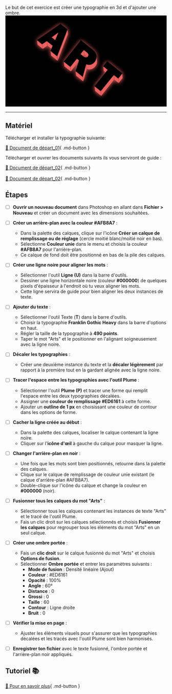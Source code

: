 <style>.md-footer{display:none;}</style>
<style>.md-headher{display:none;}</style>

Le but de cet exercice est créer une typographie en 3d et d'ajouter une ombre.
![](../assets/image/17_3d_ombre_final.png)
***

## Matériel

Télécharger et installer la typographie suivante:

[📁 Document de départ_01](https://cmontmorency365-my.sharepoint.com/:f:/g/personal/flpilote_cmontmorency_qc_ca/EgiqlSbmKVdKnk12Tjq_5NUBf0EQZLQLri7i2ZJbnZJ7XQ?e=0AM8Xe){ .md-button }   <br>   

Télécharger et ouvrer les documents suivants ils vous serviront de guide : 

[📁 Document de départ_02](../assets/image/17_3d_ombre_model.png){ .md-button }   <br>   
[📁 Document de départ_02](../assets/image/17_ombre_info.png){ .md-button }   <br>   



## Étapes

- [ ] **Ouvrir un nouveau document** dans Photoshop en allant dans **Fichier > Nouveau** et créer un document avec les dimensions souhaitées.
- [ ] **Créer un arrière-plan avec la couleur #AFB8A7** :
  - Dans la palette des calques, clique sur l'icône **Créer un calque de remplissage ou de réglage** (cercle moitié blanc/moitié noir en bas).
  - Sélectionne **Couleur unie** dans le menu et choisis la couleur **#AFB8A7** pour l'arrière-plan.
  - Ce calque de fond doit être positionné en bas de la pile des calques.
- [ ] **Créer une ligne noire pour aligner les mots** :
  - Sélectionner l'outil **Ligne (U)** dans la barre d'outils.
  - Dessiner une ligne horizontale noire (couleur **#000000**) de quelques pixels d'épaisseur à l'endroit où tu veux aligner les mots.
  - Cette ligne servira de guide pour bien aligner les deux instances de texte.
- [ ] **Ajouter du texte** :
  - Sélectionner l'outil Texte (**T**) dans la barre d'outils.
  - Choisir la typographie **Franklin Gothic Heavy** dans la barre d'options en haut.
  - Régler la taille de la typographie à **490 points**.
  - Taper le mot "Arts" et le positionner en l'alignant soigneusement avec la ligne noire.
- [ ] **Décaler les typographies** :
  - Créer une deuxième instance du texte et la **décaler légèrement** par rapport à la première tout en la gardant alignée avec la ligne noire.
- [ ] **Tracer l'espace entre les typographies avec l'outil Plume** :
  - Sélectionner l'outil **Plume (P)** et tracer une forme qui remplit l'espace entre les deux typographies décalées.
  - Assigner une **couleur de remplissage #ED6161** à cette forme.
  - Ajouter un **outline de 1 px** en choisissant une couleur de contour dans les options de forme.
- [ ] **Cacher la ligne créée au début** :
  - Dans la palette des calques, localiser le calque contenant la ligne noire.
  - Cliquer sur l'**icône d'œil** à gauche du calque pour masquer la ligne.
- [ ] **Changer l'arrière-plan en noir** :
  - Une fois que les mots sont bien positionnés, retourne dans la palette des calques.
  - Clique sur le calque de remplissage de couleur unie existant (le calque d'arrière-plan #AFB8A7).
  - Double-clique sur l'icône du calque et change la couleur en **#000000** (noir).
- [ ] **Fusionner tous les calques du mot "Arts"** :
  - Sélectionner tous les calques contenant les instances de texte "Arts" et le tracé de l'outil Plume.
  - Fais un clic droit sur les calques sélectionnés et choisis **Fusionner les calques** pour regrouper tous les éléments du mot "Arts" en un seul calque.
- [ ] **Créer une ombre portée** :
  - Fais un **clic droit** sur le calque fusionné du mot "Arts" et choisis **Options de fusion**.
  - Sélectionner **Ombre portée** et entrer les paramètres suivants :
    - **Mode de fusion** : Densité linéaire (Ajout)
    - **Couleur** : #ED6161
    - **Opacité** : 100%
    - **Angle** : 60°
    - **Distance** : 0
    - **Grossi** : 0
    - **Taille** : 60
    - **Contour** : Ligne droite
    - **Bruit** : 0
- [ ] **Vérifier la mise en page** :
  - Ajuster les éléments visuels pour s'assurer que les typographies décalées et les tracés avec l'outil Plume sont bien harmonisés.
- [ ] **Enregistrer ton fichier** avec le texte fusionné, l'ombre portée et l'arrière-plan noir appliqués.




## Tutoriel 📚

[📖 Pour en savoir plus](https://uqam-my.sharepoint.com/:v:/g/personal/lavoie-pilote_francoise_uqam_ca/EQWl4rKVdtpDuQgd1NTvmiwB0xenFfOQ98lGDu2exIXxPw?nav=eyJyZWZlcnJhbEluZm8iOnsicmVmZXJyYWxBcHAiOiJPbmVEcml2ZUZvckJ1c2luZXNzIiwicmVmZXJyYWxBcHBQbGF0Zm9ybSI6IldlYiIsInJlZmVycmFsTW9kZSI6InZpZXciLCJyZWZlcnJhbFZpZXciOiJNeUZpbGVzTGlua0NvcHkifX0&e=WBTavk){ .md-button }   <br>

